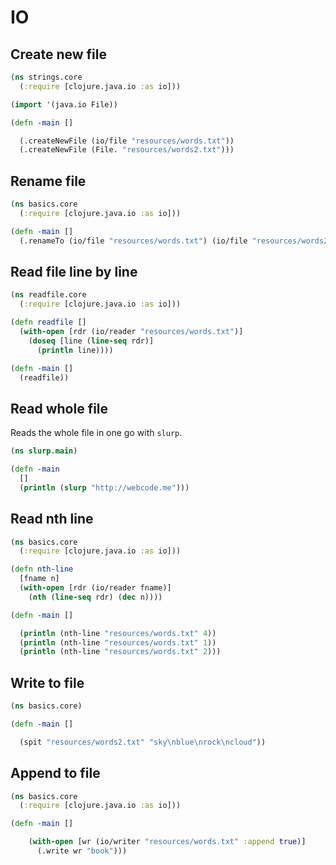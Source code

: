 # IO

## Create new file

```clojure
(ns strings.core 
  (:require [clojure.java.io :as io]))

(import '(java.io File))

(defn -main []

  (.createNewFile (io/file "resources/words.txt"))
  (.createNewFile (File. "resources/words2.txt")))
```

## Rename file 

```clojure
(ns basics.core
  (:require [clojure.java.io :as io]))

(defn -main []
  (.renameTo (io/file "resources/words.txt") (io/file "resources/words2.txt")))
```

## Read file line by line

```clojure
(ns readfile.core
  (:require [clojure.java.io :as io]))

(defn readfile []
  (with-open [rdr (io/reader "resources/words.txt")]
    (doseq [line (line-seq rdr)]
      (println line))))

(defn -main []
  (readfile))
```

## Read whole file

Reads the whole file in one go with `slurp`.  

```clojure
(ns slurp.main)

(defn -main
  []
  (println (slurp "http://webcode.me")))
```

## Read nth line

```clojure
(ns basics.core
  (:require [clojure.java.io :as io]))

(defn nth-line
  [fname n]
  (with-open [rdr (io/reader fname)]
    (nth (line-seq rdr) (dec n))))

(defn -main []

  (println (nth-line "resources/words.txt" 4))
  (println (nth-line "resources/words.txt" 1))
  (println (nth-line "resources/words.txt" 2)))
```  

## Write to file 

```clojure
(ns basics.core)

(defn -main []

  (spit "resources/words2.txt" "sky\nblue\nrock\ncloud"))
```

## Append to file

```clojure
(ns basics.core
  (:require [clojure.java.io :as io]))

(defn -main []

    (with-open [wr (io/writer "resources/words.txt" :append true)]
      (.write wr "book")))
```
